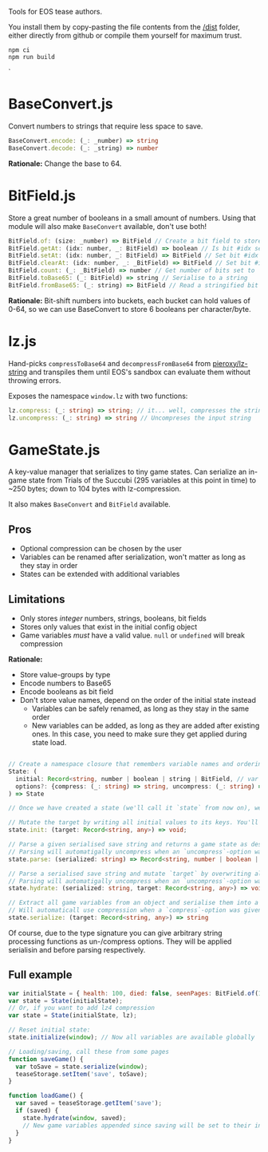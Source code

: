  Tools for EOS tease authors.
 
 You install them by copy-pasting the file contents from the [/dist](/dist) folder,
either directly from github or compile them yourself for maximum trust.

``` shell
npm ci
npm run build
```

`

# BaseConvert.js

Convert numbers to strings that require less space to save.

``` typescript
BaseConvert.encode: (_: _number) => string
BaseConvert.decode: (_: _string) => number
```

**Rationale:** Change the base to 64.

# BitField.js

Store a great number of booleans in a small amount of numbers.
Using that module will also make `BaseConvert` available, don't use both!

``` javascript
BitField.of: (size: _number) => BitField // Create a bit field to store `size` booleans, idx ∈ [0,..,size-1]
BitField.getAt: (idx: number, _: BitField) => boolean // Is bit #idx set?
BitField.setAt: (idx: number, _: BitField) => BitField // Set bit #idx to `true`
BitField.clearAt: (idx: number, _: _BitField) => BitField // Set bit #idx to `false`
BitField.count: (_: _BitField) => number // Get number of bits set to `true`
BitField.toBase65: (_: BitField) => string // Serialise to a string
BitField.fromBase65: (_: string) => BitField // Read a stringified bit field, e.g. from storage
```

**Rationale:** Bit-shift numbers into buckets, each bucket can hold values of
0-64, so we can use BaseConvert to store 6 booleans per character/byte.

# lz.js

Hand-picks `compressToBase64` and `decompressFromBase64` from
[pieroxy/lz-string](https://github.com/pieroxy/lz-string) and transpiles them
until EOS's sandbox can evaluate them without throwing errors.

Exposes the namespace `window.lz` with two functions:

``` typescript
lz.compress: (_: string) => string; // it... well, compresses the string
lz.uncompress: (_: string) => string // Uncompreses the input string
```

# GameState.js

A key-value manager that serializes to tiny game states. Can serialize an
in-game state from Trials of the Succubi (295 variables at this point in time)
to ~250 bytes; down to 104 bytes with lz-compression.

It also makes `BaseConvert` and `BitField` available.

## Pros

- Optional compression can be chosen by the user
- Variables can be renamed after serialization, won't matter as long as they stay in order
- States can be extended with additional variables

## Limitations

- Only stores *integer* numbers, strings, booleans, bit fields
- Stores only values that exist in the initial config object
- Game variables *must* have a valid value. `null` or `undefined` will break
  compression

**Rationale:**

- Store value-groups by type
- Encode numbers to Base65
- Encode booleans as bit field
- Don't store value names, depend on the order of the initial state instead
  - Variables can be safely renamed, as long as they stay in the
    same order
  - New variables can be added, as long as they are added after existing ones.
    In this case, you need to make sure they get applied during state load.
    
``` typescript

// Create a namespace closure that remembers variable names and ordering
State: (
  initial: Record<string, number | boolean | string | BitField, // var names to manage and their initial values
  options?: {compress: (_: string) => string, uncompress: (_: string) => string} // Optional further compressen, you can pass e.g. `lz`
) => State

// Once we have created a state (we'll call it `state` from now on), we can use its functions 

// Mutate the target by writing all initial values to its keys. You'll usually want `target` to be `window`.
state.init: (target: Record<string, any>) => void;

// Parse a given serialised save string and returns a game state as described by `initial` on creation
// Parsing will automatigally uncompress when an `uncompress`-option was given
state.parse: (serialized: string) => Record<string, number | boolean | string | BitField>

// Parse a serialised save string and mutate `target` by overwriting all described game variables
// Parsing will automatigally uncompress when an `uncompress`-option was given
state.hydrate: (serialized: string, target: Record<string, any>) => void

// Extract all game variables from an object and serialise them into a string
// Will automaticall use compression when a `compress`-option was given
state.serialize: (target: Record<string, any>) => string
```

Of course, due to the type signature you can give arbitrary string processing
functions as un-/compress options. They will be applied serialisin and before
parsing respectively.

## Full example

``` javascript
var initialState = { health: 100, died: false, seenPages: BitField.of(100) }; 
var state = State(initialState);
// Or, if you want to add lz4 compression
var state = State(initialState, lz);

// Reset initial state:
state.initialize(window); // Now all variables are available globally

// Loading/saving, call these from some pages
function saveGame() {
  var toSave = state.serialize(window);
  teaseStorage.setItem('save', toSave);
}

function loadGame() {
  var saved = teaseStorage.getItem('save');
  if (saved) {
    state.hydrate(window, saved);
    // New game variables appended since saving will be set to their initial values
  } 
}
```
